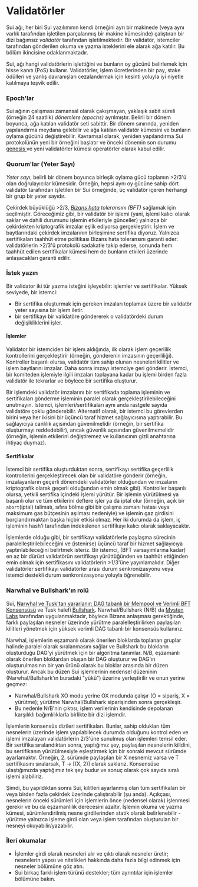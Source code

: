 # Validatörler

Sui ağı, her biri Sui yazılımının kendi örneğini ayrı bir makinede (veya aynı varlık tarafından işletilen parçalanmış bir makine kümesinde) çalıştıran bir dizi bağımsız _validatör_ tarafından işletilmektedir. Bir validatör, istemciler tarafından gönderilen okuma ve yazma isteklerini ele alarak ağa katılır. Bu bölüm ikincisine odaklanmaktadır.

Sui, ağı hangi validatörlerin işlettiğini ve bunların oy gücünü belirlemek için hisse kanıtı (PoS) kullanır. Validatörler, işlem ücretlerinden bir pay, stake ödülleri ve yanlış davranışları cezalandırmak için kesinti yoluyla iyi niyetle katılmaya teşvik edilir.

### Epoch'lar <a href="#epochs" id="epochs"></a>

Sui ağının çalışması zamansal olarak çakışmayan, yaklaşık sabit süreli (örneğin 24 saatlik) _dönemlere (epochs)_ ayrılmıştır. Belirli bir dönem boyunca, ağa katılan validatör seti sabittir. Bir dönem sınırında, yeniden yapılandırma meydana gelebilir ve ağa katılan validatör kümesini ve bunların oylama gücünü değiştirebilir. Kavramsal olarak, yeniden yapılandırma Sui protokolünün yeni bir örneğini başlatır ve önceki dönemin son durumu [genesis ](https://docs.sui.io/devnet/build/cli-client#genesis)ve yeni validatörler kümesi operatörler olarak kabul edilir.

### Quorum'lar (Yeter Sayı) <a href="#quorums" id="quorums"></a>

_Yeter sayı_, belirli bir dönem boyunca birleşik oylama gücü toplamın >2/3'ü olan doğrulayıcılar kümesidir. Örneğin, hepsi aynı oy gücüne sahip dört validatör tarafından işletilen bir Sui örneğinde, üç validatör içeren herhangi bir grup bir yeter sayıdır.

Çekirdek büyüklüğü >2/3, [_Bizans hata_](https://en.wikipedia.org/wiki/Byzantine\_fault) _toleransını (BFT)_ sağlamak için seçilmiştir. Göreceğimiz gibi, bir validatör bir işlemi (yani, işlemi kalıcı olarak saklar ve dahili durumunu işlemin etkileriyle günceller) yalnızca bir çekirdekten kriptografik imzalar eşlik ediyorsa gerçekleştirir. İşlem ve baytlarındaki çekirdek imzalarının birleşimine sertifika diyoruz. Yalnızca sertifikaları taahhüt etme politikası Bizans hata toleransını garanti eder: validatörlerin >2/3'ü protokolü sadakatle takip ederse, sonunda hem taahhüt edilen sertifikalar kümesi hem de bunların etkileri üzerinde anlaşacakları garanti edilir.

### İstek yazın <a href="#write-requests" id="write-requests"></a>

Bir validator iki tür yazma isteğini işleyebilir: işlemler ve sertifikalar. Yüksek seviyede, bir istemci:

* Bir sertifika oluşturmak için gereken imzaları toplamak üzere bir validatör yeter sayısına bir işlem iletir.
* bir sertifikayı bir validatöre göndererek o validatördeki durum değişikliklerini işler.

#### İşlemler <a href="#transactions" id="transactions"></a>

Validator bir istemciden bir işlem aldığında, ilk olarak işlem geçerlilik kontrollerini gerçekleştirir (örneğin, gönderenin imzasının geçerliliği). Kontroller başarılı olursa, validatör tüm sahip olunan nesneleri kilitler ve işlem baytlarını imzalar. Daha sonra imzayı istemciye geri gönderir. İstemci, bir komiteden işlemiyle ilgili imzaları toplayana kadar bu işlemi birden fazla validatör ile tekrarlar ve böylece bir sertifika oluşturur.

Bir işlemdeki validatör imzalarını bir sertifikada toplama işleminin ve sertifikaları gönderme işleminin paralel olarak gerçekleştirilebileceğini unutmayın. İstemci, işlemleri/sertifikaları aynı anda rastgele sayıda validatöre çoklu gönderebilir. Alternatif olarak, bir istemci bu görevlerden birini veya her ikisini bir üçüncü taraf hizmet sağlayıcısına yaptırabilir. Bu sağlayıcıya canlılık açısından güvenilmelidir (örneğin, bir sertifika oluşturmayı reddedebilir), ancak güvenlik açısından güvenilmemelidir (örneğin, işlemin etkilerini değiştiremez ve kullanıcının gizli anahtarına ihtiyaç duymaz).

#### Sertifikalar <a href="#certificates" id="certificates"></a>

İstemci bir sertifika oluşturduktan sonra, sertifikayı sertifika geçerlilik kontrollerini gerçekleştirecek olan bir validatöre gönderir (örneğin, imzalayanların geçerli dönemdeki validatörler olduğundan ve imzaların kriptografik olarak geçerli olduğundan emin olmak gibi). Kontroller başarılı olursa, yetkili sertifika içindeki işlemi yürütür. Bir işlemin yürütülmesi ya başarılı olur ve tüm etkilerini deftere işler ya da iptal olur (örneğin, açık bir `abort`(iptal) talimatı, sıfıra bölme gibi bir çalışma zamanı hatası veya maksimum gas bütçesinin aşılması nedeniyle) ve işlemin gaz girdisini borçlandırmaktan başka hiçbir etkisi olmaz. Her iki durumda da işlem, iç işleminin hash'i tarafından indekslenen sertifikayı kalıcı olarak saklayacaktır.

İşlemlerde olduğu gibi, bir sertifikayı validatörlerle paylaşma sürecinin paralelleştirilebileceğini ve (istenirse) üçüncü taraf bir hizmet sağlayıcıya yaptırılabileceğini belirtmek isteriz. Bir istemci, (BFT varsayımlarına kadar) en az bir dürüst validatörün sertifikayı yürüttüğünden ve taahhüt ettiğinden emin olmak için sertifikasını validatörlerin >1/3'üne yayınlamalıdır. Diğer validatörler sertifikayı validatörler arası durum senkronizasyonu veya istemci destekli durum senkronizasyonu yoluyla öğrenebilir.

### Narwhal ve Bullshark'ın rolü <a href="#the-role-of-narwhal-and-bullshark" id="the-role-of-narwhal-and-bullshark"></a>

Sui, [Narwhal ve Tusk'tan yararlanır: DAG tabanlı bir Mempool ve Verimli BFT Konsensüsü](https://docs.sui.io/devnet/learn/architecture/consensus) ve Tusk halefi [Bullshark](https://arxiv.org/abs/2201.05677). Narwhal/Bullshark (N/B) da [Mysten Labs](https://mystenlabs.com/) tarafından uygulanmaktadır, böylece Bizans anlaşması gerektiğinde, farklı paylaşılan nesneler üzerinde yürütme paralelleştirilirken paylaşılan kilitleri yönetmek için yüksek verimli DAG tabanlı bir konsensüs kullanırız.

Narwhal, işlemlerin eşzamanlı olarak önerilen bloklarda toplanan gruplar halinde paralel olarak sıralanmasını sağlar ve Bullshark bu blokların oluşturduğu DAG'yi yürütmek için bir algoritma tanımlar. N/B, eşzamanlı olarak önerilen bloklardan oluşan bir DAG oluşturur ve DAG'ın oluşturulmasının bir yan ürünü olarak bu bloklar arasında bir düzen oluşturur. Ancak bu düzen Sui işlemlerinin nedensel düzeninin (Narwhal/Bullshark'ın buradaki "yükü") üzerine yerleştirilir ve onun yerine geçmez:

* Narwhal/Bullshark XO modu yerine OX modunda çalışır (O = sipariş, X = yürütme); yürütme Narwhal/Bullshark siparişinden sonra gerçekleşir.
* Bu nedenle N/B'nin çıktısı, işlem verilerinin kendisinde depolanan karşılıklı bağımlılıklarla birlikte bir dizi işlemdir.

İşlemlerin konsensüs dizileri sertifikaları. Bunlar, sahip oldukları tüm nesnelerin üzerinde işlem yapılabilecek durumda olduğunu kontrol eden ve işlemi imzalayan validatörlerin 2/3'üne sunulmuş olan işlemleri temsil eder. Bir sertifika sıralandıktan sonra, yaptığımız şey, paylaşılan nesnelerin kilidini, bu sertifikanın yürütülmesiyle eşleştirmek için bir sonraki mevcut sürümde ayarlamaktır. Örneğin, 2. sürümde paylaşılan bir X nesnemiz varsa ve T sertifikasını sıralarsak, T -> \[(X, 2)] olarak saklarız. Konsensüse ulaştığımızda yaptığımız tek şey budur ve sonuç olarak çok sayıda sıralı işlemi alabiliriz.

Şimdi, bu yapıldıktan sonra Sui, kilitleri ayarlanmış olan tüm sertifikaları bir veya birden fazla çekirdek üzerinde çalıştırabilir (şu anda). Açıkçası, nesnelerin önceki sürümleri için işlemlerin önce (nedensel olarak) işlenmesi gerekir ve bu da eşzamanlılık derecesini azaltır. İşlemin okuma ve yazma kümesi, sürümlendirilmiş nesne girdilerinden statik olarak belirlenebilir - yürütme yalnızca işleme girdi olan veya işlem tarafından oluşturulan bir nesneyi okuyabilir/yazabilir.

### İleri okumalar <a href="#further-reading" id="further-reading"></a>

* İşlemler girdi olarak nesneleri alır ve çıktı olarak nesneler üretir; nesnelerin yapısı ve nitelikleri hakkında daha fazla bilgi edinmek için nesneler bölümüne göz atın.
* Sui birkaç farklı işlem türünü destekler; tüm ayrıntılar için işlemler bölümüne bakın.

